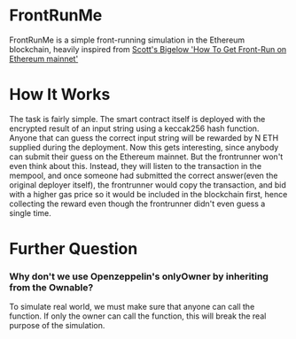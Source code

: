 # FrontRunMe

FrontRunMe is a simple front-running simulation in the Ethereum blockchain, heavily inspired from [Scott's Bigelow 'How To Get Front-Run on Ethereum mainnet'](https://www.youtube.com/watch?v=UZ-NNd6yjFM&t=878s&ab_channel=ScottBigelow)


# How It Works
The task is fairly simple. The smart contract itself is deployed with the encrypted result of an input string using a keccak256 hash function. Anyone that can guess the correct input string will be rewarded by N ETH supplied during the deployment. Now this gets interesting, since anybody can submit their guess on the Ethereum mainnet. But the frontrunner won't even think about this. Instead, they will listen to the transaction in the mempool, and once someone had submitted the correct answer(even the original deployer itself), the frontrunner would copy the transaction, and bid with a higher gas price so it would be included in the blockchain first, hence collecting the reward even though the frontrunner didn't even guess a single time. 

# Further Question
### Why don't we use Openzeppelin's onlyOwner by inheriting from the Ownable?
To simulate real world, we must make sure that anyone can call the function. If only the owner can call the function, this will break the real purpose of the simulation. 
